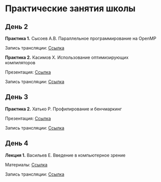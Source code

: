 # Практические занятия школы

## День 2


 __Практика 1.__ Сысоев А.В. Параллельное программирование на OpenMP

  Запись трансляции: [Cсылка](https://www.youtube.com/watch?v=vHX98dKVGjs&t=4837s)

 __Практика 2.__ Касимов Х. Использование оптимизирующих компиляторов

  Презентация: [Cсылка](2.2._Kasimov_Intel_compiler_overview_and_optimizations.pdf)
  
  Запись трансляции: [Cсылка](https://www.youtube.com/watch?v=vHX98dKVGjs&t=11290s)
  
## День 3

 __Практика 2.__ Хатько Р. Профилирование и бенчмаркинг

  Презентация: [Cсылка](3.2._Khatko_Profiling_and_benchmarking.pdf)
 

  Запись трансляции: [Cсылка](https://www.youtube.com/watch?v=Z4HsGeg0tDU&t=10803s)
  

## День 4

__Лекция 1.__ Васильев Е. Введение в компьютерное зрение

  Материалы: [Cсылка](4.1._Vasiliev_Introduction_to_computer_vision.zip)  
  
  Запись трансляции: [Cсылка](https://www.youtube.com/watch?v=MdWi_yyql5Q&t=7250s)
